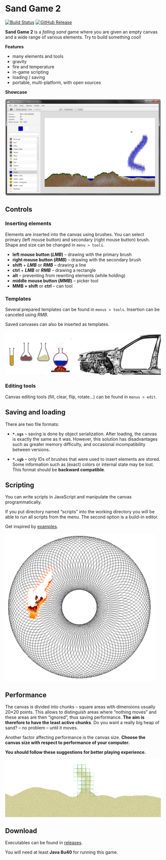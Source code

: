
[b-travis-img]: https://travis-ci.org/Hartrik/Sand-Game-2.svg?branch=master
[b-travis-link]: https://travis-ci.org/Hartrik/Sand-Game-2
[b-release-img]: https://img.shields.io/github/release/Hartrik/Sand-Game-2.svg
[b-release-link]: https://github.com/Hartrik/Sand-Game-2/releases
[prev-ui]: .github/preview-ui.png
[prev-scripting]: .github/preview-scripting.png
[prev-templates]: .github/preview-templates.png
[prev-chunks]: .github/preview-chunks.png
[scripts]: /scripts
[releases]: https://github.com/Hartrik/Sand-Game-2/releases


# Sand Game 2

[![Build Status][b-travis-img]][b-travis-link]
[![GitHub Release][b-release-img]][b-release-link]

**Sand Game 2** is a *falling sand* game where you are given an empty canvas and
a wide range of various elements. Try to build something cool!

**Features**
- many elements and tools
- gravity
- fire and temperature
- in-game scripting
- loading / saving
- portable, multi-platform, with open sources

**Showcase**

![Preview - ui][prev-ui]


## Controls

### Inserting elements

Elements are inserted into the canvas using brushes. You can select primary
(left mouse button) and secondary (right mouse button) brush.
Shape and size can be changed in `menu > tools`.

- **left mouse button (*LMB*)** – drawing with the primary brush
- **right mouse button (*RMB*)** – drawing with the secondary brush
- **shift** + ***LMB*** or ***RMB*** – drawing a line
- **ctrl** + ***LMB*** or ***RMB*** – drawing a rectangle
- **alt** – preventing from rewriting elements (while holding)
- **middle mouse button (*MMB*)** – picker tool
- **MMB + shift** or **ctrl** – can tool

### Templates

Several prepared templates can be found in `menus > tools`.
Insertion can be canceled using *RMB*.

Saved canvases can also be inserted as templates.

![Preview - templates][prev-templates]

### Editing tools

Canvas editing tools (fill, clear, flip, rotate...) can be found in `menus > edit`.


## Saving and loading

There are two file formats:

- **`*.sgs`** – saving is done by object serialization.
  After loading, the canvas is exactly the same as it was.
  However, this solution has disadvantages such as greater memory difficulty,
  and occasional incompatibility between versions.

- **`*.sgb`** – only IDs of brushes that were used to insert elements are stored.
  Some information such as (exact) colors or internal state may be lost.
  This format should be **backward compatible**.


## Scripting

You can write scripts in JavaScript and manipulate the canvas programmatically.

If you put directory named “scripts” into the working directory you will be able
to run all scripts from the menu. The second option is a build-in editor.

Get inspired by [examples][scripts].

![Preview - scripting][prev-scripting]


## Performance

The canvas is divided into chunks – square areas with dimensions usually 20×20 points.
This allows to distinguish areas where “nothing moves” and these areas are then
“ignored”, thus saving performance. **The aim is therefore to have the least active chunks**.
Do you want a really big heap of sand? – no problem – until it moves.

Another factor affecting performance is the canvas size.
**Choose the canvas size with respect to performance of your computer.**

**You should follow these suggestions for better playing experience.**

![Preview - chunks][prev-chunks]


## Download

Executables can be found in [releases][releases].

You will need at least **Java 8u40** for running this game.
